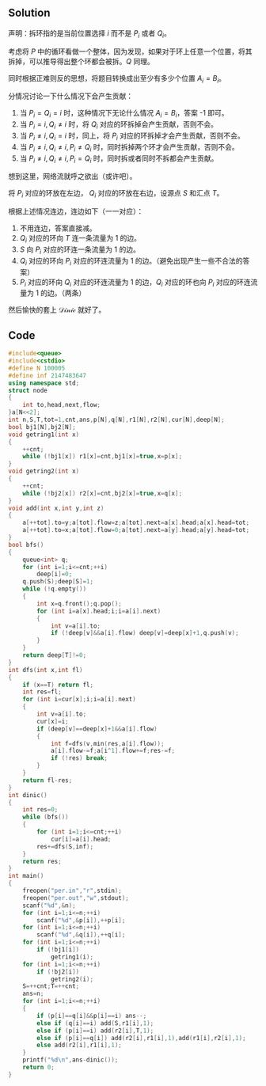 ## Solution

声明：拆环指的是当前位置选择 $i$ 而不是 $P_i$ 或者 $Q_i$。

考虑将 $P$ 中的循环看做一个整体，因为发现，如果对于环上任意一个位置，将其拆掉，可以推导得出整个环都会被拆。$Q$ 同理。

同时根据正难则反的思想，将题目转换成出至少有多少个位置 $A_i=B_i$。

分情况讨论一下什么情况下会产生贡献：

1. 当 $P_i=Q_i=i$ 时，这种情况下无论什么情况 $A_i=B_i$，答案 -1 即可。
2. 当 $P_i=i,Q_i\not=i$ 时，将 $Q_i$ 对应的环拆掉会产生贡献，否则不会。
3. 当 $P_i\not=i,Q_i=i$ 时，同上，将 $P_i$ 对应的环拆掉才会产生贡献，否则不会。
4. 当 $P_i\not=i,Q_i\not=i,P_i\not=Q_i$ 时，同时拆掉两个环才会产生贡献，否则不会。
5. 当 $P_i\not=i,Q_i\not=i,P_i=Q_i$ 时，同时拆或者同时不拆都会产生贡献。

想到这里，网络流就呼之欲出（或许吧）。

将 $P_i$ 对应的环放在左边， $Q_i$ 对应的环放在右边，设源点 $S$ 和汇点 $T$。

根据上述情况连边，连边如下（一一对应）：

1. 不用连边，答案直接减。
2. $Q_i$ 对应的环向 $T$ 连一条流量为 1 的边。
3. $S$ 向 $P_i$ 对应的环连一条流量为 1 的边。
4. $Q_i$ 对应的环向 $P_i$ 对应的环连流量为 1 的边。（避免出现产生一些不合法的答案）
5. $P_i$ 对应的环向 $Q_i$ 对应的环连流量为 1 的边，$Q_i$ 对应的环也向 $P_i$ 对应的环连流量为 1 的边。（两条）

然后愉快的套上 $\mathcal{Dinic}$ 就好了。

## Code

```cpp
#include<queue>
#include<cstdio>
#define N 100005
#define inf 2147483647
using namespace std;
struct node
{
	int to,head,next,flow;
}a[N<<2];
int n,S,T,tot=1,cnt,ans,p[N],q[N],r1[N],r2[N],cur[N],deep[N];
bool bj1[N],bj2[N];
void getring1(int x)
{
	++cnt;
	while (!bj1[x]) r1[x]=cnt,bj1[x]=true,x=p[x];
}
void getring2(int x)
{
	++cnt;
	while (!bj2[x]) r2[x]=cnt,bj2[x]=true,x=q[x];
}
void add(int x,int y,int z)
{
	a[++tot].to=y;a[tot].flow=z;a[tot].next=a[x].head;a[x].head=tot;
	a[++tot].to=x;a[tot].flow=0;a[tot].next=a[y].head;a[y].head=tot;
}
bool bfs()
{
	queue<int> q;
	for (int i=1;i<=cnt;++i)
		deep[i]=0;
	q.push(S);deep[S]=1;
	while (!q.empty())
	{
		int x=q.front();q.pop();
		for (int i=a[x].head;i;i=a[i].next)
		{
			int v=a[i].to;
			if (!deep[v]&&a[i].flow) deep[v]=deep[x]+1,q.push(v);
		}
	}
	return deep[T]!=0;
}
int dfs(int x,int fl)
{
	if (x==T) return fl;
	int res=fl;
	for (int i=cur[x];i;i=a[i].next)
	{
		int v=a[i].to;
		cur[x]=i;
		if (deep[v]==deep[x]+1&&a[i].flow)
		{
			int f=dfs(v,min(res,a[i].flow));
			a[i].flow-=f;a[i^1].flow+=f;res-=f;
			if (!res) break;
		}
	} 
	return fl-res;
} 
int dinic()
{
	int res=0;
	while (bfs())
	{
		for (int i=1;i<=cnt;++i)
			cur[i]=a[i].head;
		res+=dfs(S,inf);
	}
	return res;
}
int main()
{
	freopen("per.in","r",stdin);
	freopen("per.out","w",stdout);
	scanf("%d",&n);
	for (int i=1;i<=n;++i)
		scanf("%d",&p[i]),++p[i];
	for (int i=1;i<=n;++i)
		scanf("%d",&q[i]),++q[i];
	for (int i=1;i<=n;++i)
		if (!bj1[i])
			getring1(i);
	for (int i=1;i<=n;++i)
		if (!bj2[i])
			getring2(i);
	S=++cnt;T=++cnt;
	ans=n;
	for (int i=1;i<=n;++i)
	{
		if (p[i]==q[i]&&p[i]==i) ans--;
		else if (q[i]==i) add(S,r1[i],1);
		else if (p[i]==i) add(r2[i],T,1);
		else if (p[i]==q[i]) add(r2[i],r1[i],1),add(r1[i],r2[i],1);
		else add(r2[i],r1[i],1);
	}
	printf("%d\n",ans-dinic());
	return 0;	
} 
```

